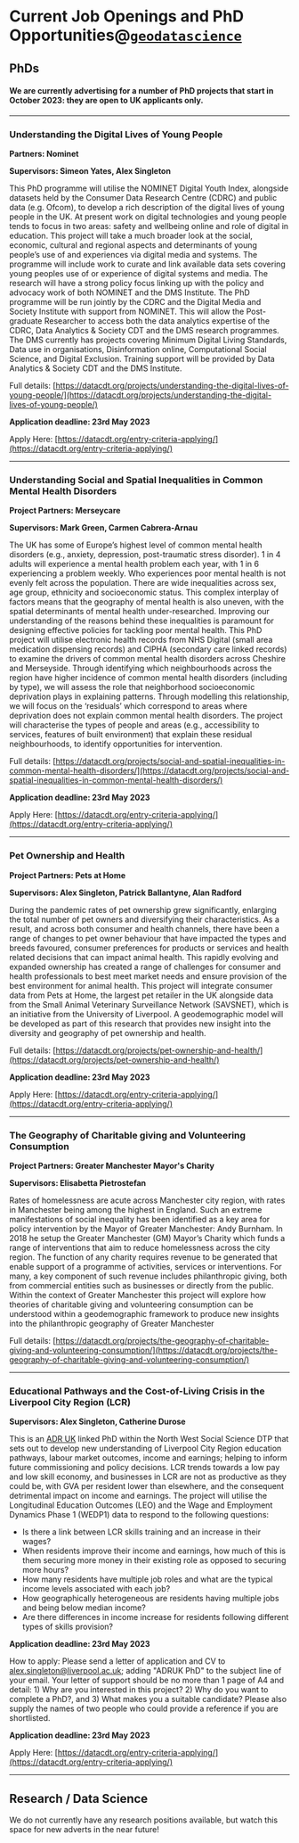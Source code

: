# Current Job Openings and PhD Opportunities@[`geodatascience`](https://www.liverpool.ac.uk/geographic-data-science/)

## PhDs

#### We are currently advertising for a number of PhD projects that start in **October 2023**: they are open to UK applicants only.

--------------------------------------------------------------------------------

### Understanding the Digital Lives of Young People

**Partners: Nominet**

**Supervisors: Simeon Yates, Alex Singleton**

This PhD programme will utilise the NOMINET Digital Youth Index, alongside datasets held by the Consumer Data Research Centre (CDRC) and public data (e.g. Ofcom), to develop a rich description of the digital lives of young people in the UK.  At present work on digital technologies and young people tends to focus in two areas: safety and wellbeing online and role of digital in education. This project will take a much broader look at the social, economic, cultural and regional aspects and determinants of young people’s use of and experiences via digital media and systems.  The programme will include work to curate and link available data sets covering young peoples use of or experience of digital systems and media. The research will have a strong policy focus linking up with the policy and advocacy work of both NOMINET and the DMS Institute. The PhD programme will be run jointly by the CDRC and the Digital Media and Society Institute with support from NOMINET.  This will allow the Post-graduate Researcher to access both the data analytics expertise of the CDRC, Data Analytics & Society CDT and the DMS research programmes.  The DMS currently has projects covering Minimum Digital Living Standards, Data use in organisations, Disinformation online, Computational Social Science, and Digital Exclusion.  Training support will be provided by Data Analytics & Society CDT and the DMS Institute.

Full details: [https://datacdt.org/projects/understanding-the-digital-lives-of-young-people/](https://datacdt.org/projects/understanding-the-digital-lives-of-young-people/)

**Application deadline: 23rd May 2023**

Apply Here: [https://datacdt.org/entry-criteria-applying/](https://datacdt.org/entry-criteria-applying/)

--------------------------------------------------------------------------------

### Understanding Social and Spatial Inequalities in Common Mental Health Disorders

**Project Partners: Merseycare**

**Supervisors: Mark Green, Carmen Cabrera-Arnau**

The UK has some of Europe’s highest level of common mental health disorders (e.g., anxiety, depression, post-traumatic stress disorder). 1 in 4 adults will experience a mental health problem each year, with 1 in 6 experiencing a problem weekly. Who experiences poor mental health is not evenly felt across the population. There are wide inequalities across sex, age group, ethnicity and socioeconomic status. This complex interplay of factors means that the geography of mental health is also uneven, with the spatial determinants of mental health under-researched. Improving our understanding of the reasons behind these inequalities is paramount for designing effective policies for tackling poor mental health. This PhD project will utilise electronic health records from NHS Digital (small area medication dispensing records) and CIPHA (secondary care linked records) to examine the drivers of common mental health disorders across Cheshire and Merseyside. Through identifying which neighbourhoods across the region have higher incidence of common mental health disorders (including by type), we will assess the role that neighborhood socioeconomic deprivation plays in explaining patterns. Through modelling this relationship, we will focus on the ‘residuals’ which correspond to areas where deprivation does not explain common mental health disorders. The project will characterise the types of people and areas (e.g., accessibility to services, features of built environment) that explain these residual neighbourhoods, to identify opportunities for intervention.

Full details: [https://datacdt.org/projects/social-and-spatial-inequalities-in-common-mental-health-disorders/](https://datacdt.org/projects/social-and-spatial-inequalities-in-common-mental-health-disorders/)

**Application deadline: 23rd May 2023**

Apply Here: [https://datacdt.org/entry-criteria-applying/](https://datacdt.org/entry-criteria-applying/)

--------------------------------------------------------------------------------

### Pet Ownership and Health

**Project Partners: Pets at Home**

**Supervisors: Alex Singleton, Patrick Ballantyne, Alan Radford**

During the pandemic rates of pet ownership grew significantly, enlarging the total number of pet owners and diversifying their characteristics. As a result, and across both consumer and health channels, there have been a range of changes to pet owner behaviour that have impacted the types and breeds favoured, consumer preferences for products or services and health related decisions that can impact animal health. This rapidly evolving and expanded ownership has created a range of challenges for consumer and health professionals to best meet market needs and ensure provision of the best environment for animal health. This project will integrate consumer data from Pets at Home, the largest pet retailer in the UK alongside data from the Small Animal Veterinary Surveillance Network (SAVSNET), which is an initiative from the University of Liverpool. A geodemographic model will be developed as part of this research that provides new insight into the diversity and geography of pet ownership and health.

Full details: [https://datacdt.org/projects/pet-ownership-and-health/](https://datacdt.org/projects/pet-ownership-and-health/)

**Application deadline: 23rd May 2023**

Apply Here: [https://datacdt.org/entry-criteria-applying/](https://datacdt.org/entry-criteria-applying/)

--------------------------------------------------------------------------------

### The Geography of Charitable giving and Volunteering Consumption

**Project Partners: Greater Manchester Mayor's Charity**

**Supervisors: Elisabetta Pietrostefan**

Rates of homelessness are acute across Manchester city region, with rates in Manchester being among the highest in England. Such an extreme manifestations of social inequality has been identified as a key area for policy intervention by the Mayor of Greater Manchester: Andy Burnham. In 2018 he setup the Greater Manchester (GM) Mayor’s Charity which funds a range of interventions that aim to reduce homelessness across the city region. The function of any charity requires revenue to be generated that enable support of a programme of activities, services or interventions. For many, a key component of such revenue includes philanthropic giving, both from commercial entities such as businesses or directly from the public. Within the context of Greater Manchester this project will explore how theories of charitable giving and volunteering consumption can be understood within a geodemographic framework to produce new insights into the philanthropic geography of Greater Manchester

Full details: [https://datacdt.org/projects/the-geography-of-charitable-giving-and-volunteering-consumption/](https://datacdt.org/projects/the-geography-of-charitable-giving-and-volunteering-consumption/)


--------------------------------------------------------------------------------

### Educational Pathways and the Cost-of-Living Crisis in the Liverpool City Region (LCR)
**Supervisors: Alex Singleton, Catherine Durose**

This is an [ADR UK](https://www.adruk.org/news-publications/news-blogs/adr-uk-grants-20-phd-studentship-opportunities-focused-on-quantitative-research-using-linked-administrative-data/) linked PhD within the North West Social Science DTP that sets out to develop new understanding of Liverpool City Region education pathways, labour market outcomes, income and earnings; helping to inform future commissioning and policy decisions. LCR trends towards a low pay and low skill economy, and  businesses in LCR are not as productive as they could be, with GVA per resident lower than elsewhere, and the consequent detrimental impact on income and earnings. 
The project will utilise the Longitudinal Education Outcomes (LEO) and the Wage and Employment Dynamics Phase 1 (WEDP1) data to respond to the following questions:

* Is there a link between LCR skills training and an increase in their wages?
* When residents improve their income and earnings, how much of this is them securing more money in their existing role as opposed to securing more hours?
* How many residents have multiple job roles and what are the typical income levels associated with each job?
* How geographically heterogeneous are residents having multiple jobs and being below median income?
* Are there differences in income increase for residents following different types of skills provision?

**Application deadline: 23rd May 2023**

How to apply: Please send a letter of application and CV to [alex.singleton@liverpool.ac.uk](mailto:alex.singleton@liverpool.ac.uk); adding "ADRUK PhD" to the subject line of your email. Your letter of support should be no more than 1 page of A4 and detail: 1) Why are you interested in this project? 2) Why do you want to complete a PhD?, and 3) What makes you a suitable candidate? Please also supply the names of two people who could provide a reference if you are shortlisted.


**Application deadline: 23rd May 2023**

Apply Here: [https://datacdt.org/entry-criteria-applying/](https://datacdt.org/entry-criteria-applying/)
 
--------------------------------------------------------------------------------

## Research / Data Science

We do not currently have any research positions available, but watch this space for new adverts in the near future!
